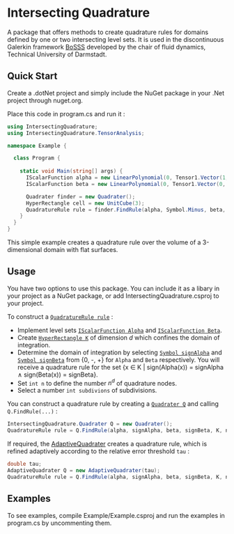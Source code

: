 # Intersecting Quadrature 

A package that offers methods to create quadrature rules for domains defined by one or two intersecting level sets.
It is used in the discontinuous Galerkin framework [BoSSS](https://github.com/FDYdarmstadt/BoSSS) developed by the chair of fluid dynamics, Technical University of Darmstadt.

## Quick Start

Create a .dotNet project and simply include the NuGet package in your .Net project through nuget.org.

Place this code in program.cs and run it :
```cs
using IntersectingQuadrature;
using IntersectingQuadrature.TensorAnalysis;

namespace Example {

  class Program {
    
    static void Main(string[] args) {
      IScalarFunction alpha = new LinearPolynomial(0, Tensor1.Vector(1, 0, 0));
      IScalarFunction beta = new LinearPolynomial(0, Tensor1.Vector(0, 1, 0));

      Quadrater finder = new Quadrater();
      HyperRectangle cell = new UnitCube(3);
      QuadratureRule rule = finder.FindRule(alpha, Symbol.Minus, beta, Symbol.Minus, cell, 3);
    }
  }
}
```
This simple example creates a quadrature rule over the volume of a 3-dimensional domain with flat surfaces.

## Usage

You have two options to use this package. You can include it as a libary in your project as a NuGet package, or 
add IntersectingQuadrature.csproj to your project. 

To construct a [`QuadratureRule rule`](api/IntersectingQuadrature.QuadratureRule.yml) : 
- Implement level sets [`IScalarFunction Alpha`](api/TensorAnalysis.IScalarFunction.yml) 
  and [`IScalarFunction Beta`](api/TensorAnalysis.IScalarFunction.yml). 
- Create [`HyperRectangle K`](api/IntersectingQuadrature.HyperRectangle.yml) of dimension *d* which confines the domain of integration.
- Determine the domain of integration by selecting 
  [`Symbol signAlpha`](api/IntersectingQuadrature.Symbol.yml) and [`Symbol signBeta`](api/IntersectingQuadrature.Symbol.yml) from {0, -, +} for `Alpha` and `Beta` respectively. 
  You will receive a quadrature rule for the set {x &isin; K | sign(Alpha(x)) = signAlpha &and; sign(Beta(x)) = signBeta}.
- Set `int n` to define the number *n<sup>d</sup>* of quadrature nodes.
- Select a number `int subdivions` of subdivisions.


You can construct a quadrature rule by creating a [`Quadrater Q`](api/IntersectingQuadrature.Quadrater.yml) and calling 
`Q.FindRule(...)` :    
```cs
IntersectingQuadrature.Quadrater Q = new Quadrater();
QuadratureRule rule = Q.FindRule(alpha, signAlpha, beta, signBeta, K, n, subdivisions);
```
If required, the [AdaptiveQuadrater](api/IntersectingQuadrature.AdaptiveQuadrater.yml) 
creates a quadrature rule, which is refined adaptively according to the relative error threshold `tau` : 
```cs
double tau;
AdaptiveQuadrater Q = new AdaptiveQuadrater(tau);
QuadratureRule rule = Q.FindRule(alpha, signAlpha, beta, signBeta, K, n, subdivisions);
```

## Examples
To see examples, compile Example/Example.csproj and run the examples in program.cs by uncommenting them.  
